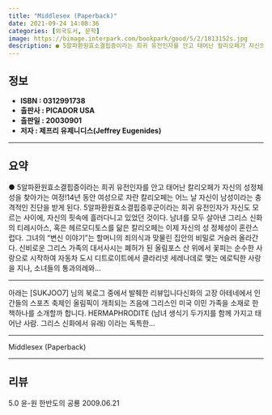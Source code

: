 ```yaml
---
title: "Middlesex (Paperback)"
date: 2021-09-24 14:08:36
categories: [외국도서, 문학]
image: https://bimage.interpark.com/bookpark/good/5/2/1813152s.jpg
description: ● 5알파환원효소결핍증이라는 희귀 유전인자를 안고 태어난 칼리오페가 자신의 성정체성을 찾아가는 여정!14년 동안 여성으로 자란 칼리오페는 어느 날 자신이 남성이라는 충격적인 진단을 받게 된다. 5알파환원효소결핍증후군이라는 희귀 유전인자가 자신도 모르는 사이에, 자신의 핏속에 흘러다니고
---
```


## **정보**

- **ISBN : 0312991738**
- **출판사 : PICADOR USA**
- **출판일 : 20030901**
- **저자 : 제프리 유제니디스(Jeffrey Eugenides)**

------



## **요약**

●  5알파환원효소결핍증이라는 희귀 유전인자를 안고 태어난 칼리오페가 자신의 성정체성을 찾아가는 여정!14년 동안 여성으로 자란 칼리오페는 어느 날 자신이 남성이라는 충격적인 진단을 받게 된다. 5알파환원효소결핍증후군이라는 희귀 유전인자가 자신도 모르는 사이에, 자신의 핏속에 흘러다니고 있었던 것이다.  남녀를 모두 살아낸 그리스 신화의 티레시아스, 혹은 헤르모디토스를 닮은 칼리오페는 이제 자신의 성 정체성이 혼란스럽다. 그녀의 “변신 이야기”는 할머니의 죄의식과 맞물린 집안의 비밀로 거슬러 올라간다.  신비로운 그리스 가족의 대서사시는 폐허가 된 올림포스 산 위에서 꽃피는 순수한 사랑으로 시작하여 자동차 도시 디트로이트에서 클라리넷 세레나데로 맺는 에로틱한 사랑을 지나, 소녀들의 통과의례와...

------

아래는 [SUKJOO7] 님의 북로그 중에서 발췌한 리뷰입니다신화의 고장 아테네에서 인간들의 스포츠 축제인 올림픽이 개최되는 즈음에 그리스인 미국 이민 가족을 소재로 한 책하나를 소개할까 합니다. HERMAPHRODITE (남녀 생식기 두가지를 함께 가지고 태어난 사람. 그리스 신화에서 유래) 이라는 독특한... 

------


Middlesex (Paperback) 

------


## **리뷰** 

5.0 윤-원 한반도의 공룡 2009.06.21 <br/>
